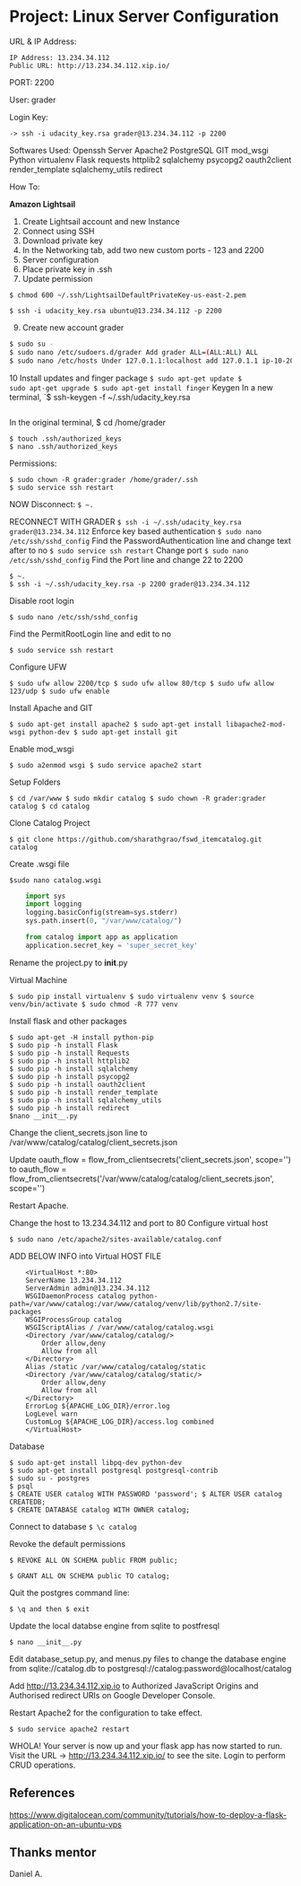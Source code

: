 # Project: Linux Server Configuration
 
URL & IP Address:
```
IP Address: 13.234.34.112
Public URL: http://13.234.34.112.xip.io/
```

PORT: 2200

User: grader

Login Key: 
```
-> ssh -i udacity_key.rsa grader@13.234.34.112 -p 2200
```

Softwares Used:
Openssh Server
Apache2
PostgreSQL
GIT
mod_wsgi
Python
virtualenv
Flask
requests
httplib2
sqlalchemy
psycopg2
oauth2client
render_template
sqlalchemy_utils
redirect


How To:

<b>Amazon Lightsail</b>

1. Create Lightsail account and new Instance
2. Connect using SSH
3. Download private key
4. In the Networking tab, add two new custom ports - 123 and 2200
5. Server configuration
6. Place private key in .ssh
7. Update permission
```
$ chmod 600 ~/.ssh/LightsailDefaultPrivateKey-us-east-2.pem

$ ssh -i udacity_key.rsa ubuntu@13.234.34.112 -p 2200
```
9. Create new account grader
```bash
$ sudo su -
$ sudo nano /etc/sudoers.d/grader Add grader ALL=(ALL:ALL) ALL
$ sudo nano /etc/hosts Under 127.0.1.1:localhost add 127.0.1.1 ip-10-20-37-65
```
10 Install updates and finger package
<code>$ sudo apt-get update $ sudo apt-get upgrade $ sudo apt-get install finger</code>
Keygen
In a new terminal, `$ ssh-keygen -f ~/.ssh/udacity_key.rsa
```$ cat ~/.ssh/udacity_key.rsa.pub
```
In the original terminal, $ cd /home/grader
```$ mkdir .ssh
$ touch .ssh/authorized_keys
$ nano .ssh/authorized_keys
```
Permissions: 
```$ sudo chmod 700 /home/grader/.ssh $ sudo chmod 644 /home/grader/.ssh/authorized_keys
$ sudo chown -R grader:grader /home/grader/.ssh
$ sudo service ssh restart
```
NOW Disconnect: ```$ ~.```

RECONNECT WITH GRADER
```$ ssh -i ~/.ssh/udacity_key.rsa grader@13.234.34.112```
Enforce key based authentication
```$ sudo nano /etc/ssh/sshd_config```
Find the PasswordAuthentication line and change text after to no
```$ sudo service ssh restart```
Change port
```$ sudo nano /etc/ssh/sshd_config```
Find the Port line and change 22 to 2200
```$ sudo service ssh restart
$ ~.
$ ssh -i ~/.ssh/udacity_key.rsa -p 2200 grader@13.234.34.112
```

Disable root login
```
$ sudo nano /etc/ssh/sshd_config
```

Find the PermitRootLogin line and edit to no
```
$ sudo service ssh restart
```

Configure UFW
```
$ sudo ufw allow 2200/tcp $ sudo ufw allow 80/tcp $ sudo ufw allow 123/udp $ sudo ufw enable
```

Install Apache and GIT
```
$ sudo apt-get install apache2 $ sudo apt-get install libapache2-mod-wsgi python-dev $ sudo apt-get install git
```

Enable mod_wsgi
```
$ sudo a2enmod wsgi $ sudo service apache2 start
```

Setup Folders
```
$ cd /var/www $ sudo mkdir catalog $ sudo chown -R grader:grader catalog $ cd catalog
```

Clone Catalog Project
```
$ git clone https://github.com/sharathgrao/fswd_itemcatalog.git catalog
```

Create .wsgi file
```
$sudo nano catalog.wsgi
```
```python
    import sys
    import logging
    logging.basicConfig(stream=sys.stderr)
    sys.path.insert(0, "/var/www/catalog/")

    from catalog import app as application
    application.secret_key = 'super_secret_key'
```

Rename the project.py to __init__.py

Virtual Machine
```
$ sudo pip install virtualenv $ sudo virtualenv venv $ source venv/bin/activate $ sudo chmod -R 777 venv
```

Install flask and other packages
```
$ sudo apt-get -H install python-pip
$ sudo pip -h install Flask
$ sudo pip -h install Requests
$ sudo pip -h install httplib2
$ sudo pip -h install sqlalchemy
$ sudo pip -h install psycopg2
$ sudo pip -h install oauth2client
$ sudo pip -h install render_template
$ sudo pip -h install sqlalchemy_utils
$ sudo pip -h install redirect
$nano __init__.py
```

Change the client_secrets.json line to /var/www/catalog/catalog/client_secrets.json

Update oauth_flow = flow_from_clientsecrets('client_secrets.json', scope='') to oauth_flow = flow_from_clientsecrets('/var/www/catalog/catalog/client_secrets.json', scope='')

Restart Apache.

Change the host to 13.234.34.112 and port to 80
Configure virtual host
```
$ sudo nano /etc/apache2/sites-available/catalog.conf
```
ADD BELOW INFO into Virtual HOST FILE

```
    <VirtualHost *:80>
    ServerName 13.234.34.112
    ServerAdmin admin@13.234.34.112
    WSGIDaemonProcess catalog python-path=/var/www/catalog:/var/www/catalog/venv/lib/python2.7/site-packages
    WSGIProcessGroup catalog
    WSGIScriptAlias / /var/www/catalog/catalog.wsgi
    <Directory /var/www/catalog/catalog/>
        Order allow,deny
        Allow from all
    </Directory>
    Alias /static /var/www/catalog/catalog/static
    <Directory /var/www/catalog/catalog/static/>
        Order allow,deny
        Allow from all
    </Directory>
    ErrorLog ${APACHE_LOG_DIR}/error.log
    LogLevel warn
    CustomLog ${APACHE_LOG_DIR}/access.log combined
    </VirtualHost>
```

Database

```
$ sudo apt-get install libpq-dev python-dev
$ sudo apt-get install postgresql postgresql-contrib
$ sudo su - postgres
$ psql
$ CREATE USER catalog WITH PASSWORD 'password'; $ ALTER USER catalog CREATEDB; 
$ CREATE DATABASE catalog WITH OWNER catalog;
```

Connect to database 
```$ \c catalog```

Revoke the default permissions
```
$ REVOKE ALL ON SCHEMA public FROM public; 

$ GRANT ALL ON SCHEMA public TO catalog;
```

Quit the postgres command line: 
```
$ \q and then $ exit
```

Update the local databse engine from sqlite to postfresql
```
$ nano __init__.py 
```
Edit database_setup.py, and menus.py files to change the database engine from sqlite://catalog.db to postgresql://catalog:password@localhost/catalog

Add http://13.234.34.112.xip.io to Authorized JavaScript Origins and Authorised redirect URIs on Google Developer Console.

Restart Apache2 for the configuration to take effect.

```
$ sudo service apache2 restart
```


WHOLA! Your server is now up and your flask app has now started to run. Visit the URL -> http://13.234.34.112.xip.io/ to see the site. Login to perform CRUD operations.


## References
https://www.digitalocean.com/community/tutorials/how-to-deploy-a-flask-application-on-an-ubuntu-vps

## Thanks mentor
Daniel A.


